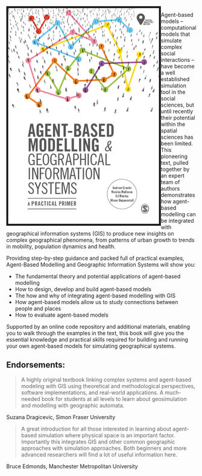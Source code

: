 <img align="left" src="./Images/BookCover.png" alt="A picture of the Andrew" width="400" border="5" />

Agent-based models – computational models that simulate complex social interactions – have become a well established simulation tool in the social sciences, but until recently their potential within the spatial sciences has been limited.  This pioneering text, pulled together by an expert team of authors demonstrates how agent-based modelling can be integrated with geographical information systems (GIS) to produce new insights on complex geographical phenomena, from patterns of urban growth to trends in mobility, population dynamics and health. 

Providing step-by-step guidance and packed full of practical examples, Agent-Based Modelling and Geographic Information Systems will show you: 

* The fundamental theory and potential applications of agent-based modelling 
* How to design, develop and build agent-based models 
* The how and why of integrating agent-based modelling with GIS 
* How agent-based models allow us to study connections between people and places 
* How to evaluate agent-based models 

Supported by an online code repository and additional materials, enabling you to walk through the examples in the text, this book will give you the essential knowledge and practical skills required for building and running your own agent-based models for simulating geographical systems. 

## Endorsements:
 
> A highly original textbook linking complex systems and agent-based modeling with GIS using theoretical and methodological perspectives, software implementations, and real-world applications. A much-needed book for students at all levels to learn about geosimulation and modelling with geographic automata.

Suzana Dragicevic, Simon Fraser University
 
> A great introduction for all those interested in learning about agent-based simulation where physical space is an important factor. Importantly this integrates GIS and other common geographic approaches with simulation approaches. Both beginners and more advanced researchers will find a lot of useful information here.
 
 Bruce Edmonds, Manchester Metropolitan University
 